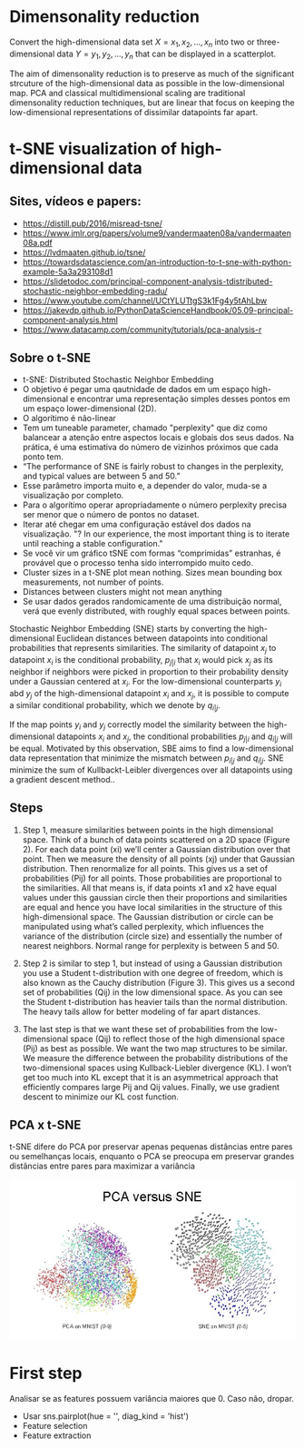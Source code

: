 # Dimensonality reduction

Convert the high-dimensional data set $X = {x_1, x_2, ..., x_n}$ into two or three-dimensional data $Y = {y_1, y_2, ..., y_n}$ that can be displayed in a scatterplot.

The aim of dimensonality reduction is to preserve as much of the significant strcuture of the high-dimensional data as possible in the low-dimensional map. PCA and classical multidimensional scaling are traditional dimensonality reduction techniques, but are linear that focus on keeping the low-dimensional representations of dissimilar datapoints far apart.

# t-SNE visualization of high-dimensional data

## Sites, vídeos e papers:
- https://distill.pub/2016/misread-tsne/
- https://www.jmlr.org/papers/volume9/vandermaaten08a/vandermaaten08a.pdf
- https://lvdmaaten.github.io/tsne/
- https://towardsdatascience.com/an-introduction-to-t-sne-with-python-example-5a3a293108d1
- https://slidetodoc.com/principal-component-analysis-tdistributed-stochastic-neighbor-embedding-radu/
- https://www.youtube.com/channel/UCtYLUTtgS3k1Fg4y5tAhLbw
- https://jakevdp.github.io/PythonDataScienceHandbook/05.09-principal-component-analysis.html
- https://www.datacamp.com/community/tutorials/pca-analysis-r

## Sobre o  t-SNE
- t-SNE: Distributed Stochastic Neighbor Embedding
- O objetivo é pegar uma qautnidade de dados em um espaço high-dimensional e encontrar uma representação simples desses pontos em um espaço lower-dimensional (2D).
- O algorítimo é não-linear
- Tem um tuneable parameter, chamado "perplexity" que diz como balancear a atenção entre aspectos locais e globais dos seus dados. Na prática, é uma estimativa do número de vizinhos próximos que cada ponto tem.
- “The performance of SNE is fairly robust to changes in the perplexity, and typical values are between 5 and 50.”
- Esse parâmetro importa muito e, a depender do valor, muda-se a visualização por completo.
- Para o algorítimo operar apropriadamente o número perplexity precisa ser menor que o número de pontos no dataset. 
- Iterar até chegar em uma configuração estável dos dados na visualização. "? In our experience, the most important thing is to iterate until reaching a stable configuration."
- Se você vir um gráfico tSNE com formas “comprimidas” estranhas, é provável que o processo tenha sido interrompido muito cedo.
- Cluster sizes in a t-SNE plot mean nothing. Sizes mean bounding box measurements, not number of points.
- Distances between clusters might not mean anything
- Se usar dados gerados randomicamente de uma distribuição normal, verá que evenly distributed, with roughly equal spaces between points.
 
Stochastic Neighbor Embedding (SNE) starts by converting the high-dimensional Euclidean distances between datapoints into conditional probabilities that represents similarities. The similarity of datapoint $x_j$ to datapoint $x_i$ is the conditional probability, $p_{j|i}$ that $x_i$ would pick $x_j$ as its neighbor if neighbors were picked in proportion to their probability density under a Gaussian centered at $x_i$. For the low-dimensional counterparts $y_i$ abd $y_j$ of the high-dimensional datapoint $x_i$ and $x_j$, it is possible to compute a similar conditional probability, which we denote by $q_{i|j}$. 

If the map points $y_i$ and $y_j$ correctly model the similarity between the high-dimensional datapoints $x_i$ and $x_j$, the conditional probabilities $p_{j|i}$ and $q_{i|j}$ will be equal. Motivated by this observation, SBE aims to find a low-dimensional data representation that minimize the mismatch between $p_{i|j}$ and $q_{i|j}$. SNE minimize the sum of Kullbackt-Leibler divergences over all datapoints using a gradient descent method.. 

## Steps
1. Step 1, measure similarities between points in the high dimensional space. Think of a bunch of data points scattered on a 2D space (Figure 2). For each data point (xi) we’ll center a Gaussian distribution over that point. Then we measure the density of all points (xj) under that Gaussian distribution. Then renormalize for all points. This gives us a set of probabilities (Pij) for all points. Those probabilities are proportional to the similarities. All that means is, if data points x1 and x2 have equal values under this gaussian circle then their proportions and similarities are equal and hence you have local similarities in the structure of this high-dimensional space. The Gaussian distribution or circle can be manipulated using what’s called perplexity, which influences the variance of the distribution (circle size) and essentially the number of nearest neighbors. Normal range for perplexity is between 5 and 50.

2. Step 2 is similar to step 1, but instead of using a Gaussian distribution you use a Student t-distribution with one degree of freedom, which is also known as the Cauchy distribution (Figure 3). This gives us a second set of probabilities (Qij) in the low dimensional space. As you can see the Student t-distribution has heavier tails than the normal distribution. The heavy tails allow for better modeling of far apart distances.


3. The last step is that we want these set of probabilities from the low-dimensional space (Qij) to reflect those of the high dimensional space (Pij) as best as possible. We want the two map structures to be similar. We measure the difference between the probability distributions of the two-dimensional spaces using Kullback-Liebler divergence (KL). I won’t get too much into KL except that it is an asymmetrical approach that efficiently compares large Pij and Qij values. Finally, we use gradient descent to minimize our KL cost function.


## PCA x t-SNE

t-SNE difere do PCA por preservar apenas pequenas distâncias entre pares ou semelhanças locais, enquanto o PCA se preocupa em preservar grandes distâncias entre pares para maximizar a variância

![pca_tsne.jpg](pca_tsne.jpg)
# First step

Analisar se as features possuem variância maiores que 0. Caso não, dropar.

- Usar sns.pairplot(hue = '', diag_kind = 'hist')
- Feature selection
- Feature extraction

